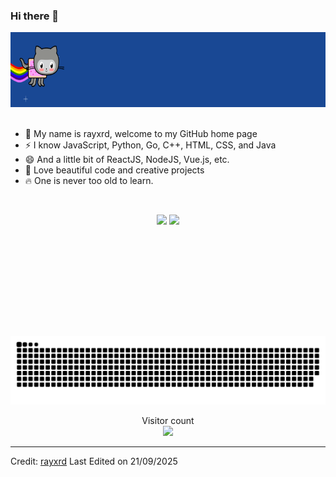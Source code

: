 <h3 id="hi-there">Hi there 👋</h3>
<div align="center">
    <img src="https://raw.githubusercontent.com/Niefee/niefee/master/assets/fly.webp" height="120px">
</div>
<br>
<ul>
<li>🌱 My name is rayxrd, welcome to my GitHub home page</li>
<li>⚡ I know JavaScript, Python, Go, C++, HTML, CSS, and Java</li>
<li>😄 And a little bit of ReactJS, NodeJS, Vue.js, etc.</li>
<li>💖 Love beautiful code and creative projects</li>
<li>🔥 One is never too old to learn.</li>
</ul>
<br>
<p align="center" style="height: 180px;">
    <img style="height:10rem" src="https://media.tenor.com/9Wcbh5wQvIwAAAAC/assassins-creed-leap.gif">
    <img style="height:10rem;" src="https://github-readme-streak-stats.herokuapp.com/?user=rayxrd&amp;theme=radical&amp;show_icons=true&amp;border=e4e2e2">
</p>
<div align="center">
    <picture align="center">
      <source media="(prefers-color-scheme: dark)" srcset="https://raw.githubusercontent.com/Niefee/niefee/master/assets/github-contribution-grid-snake.svg">
      <source media="(prefers-color-scheme: light)" srcset="https://raw.githubusercontent.com/Niefee/niefee/master/assets/github-contribution-grid-snake.svg">
      <img alt="github contribution grid snake animation" src="https://raw.githubusercontent.com/Niefee/niefee/master/assets/github-contribution-grid-snake.svg">
    </picture>
</div>
<p align="center"> 
  </p><div align="center">Visitor count</div>
  <div align="center">
    <img src="https://profile-counter.glitch.me/rayxrd/count.svg">
  </div> 
<p></p>
<hr>
<p>Credit: <a href="https://github.com/rayxrd">rayxrd</a>
Last Edited on 21/09/2025</p> 
